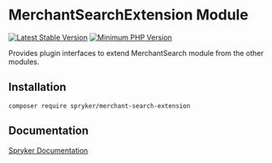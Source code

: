 # MerchantSearchExtension Module
[![Latest Stable Version](https://poser.pugx.org/spryker/merchant-search-extension/v/stable.svg)](https://packagist.org/packages/spryker/merchant-search-extension)
[![Minimum PHP Version](https://img.shields.io/badge/php-%3E%3D%207.4-8892BF.svg)](https://php.net/)

Provides plugin interfaces to extend MerchantSearch module from the other modules.

## Installation

```
composer require spryker/merchant-search-extension
```

## Documentation

[Spryker Documentation](https://docs.spryker.com)
